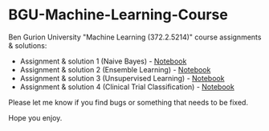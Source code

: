# BGU-Machine-Learning-Course

Ben Gurion University "Machine Learning (372.2.5214)" course assignments & solutions:

- Assignment & solution 1 (Naive Bayes) - [Notebook](EX1_NB.ipynb)
- Assignment & solution 2 (Ensemble Learning) - [Notebook](EX2_Ensemble.ipynb)
- Assignment & solution 3 (Unsupervised Learning) - [Notebook](EX3_Unsupervised_Learning.ipynb)
- Assignment & solution 4 (Clinical Trial Classification) - [Notebook](EX4_Clinical_Trial_Classification.ipynb)

Please let me know if you find bugs or something that needs to be fixed.

Hope you enjoy.
